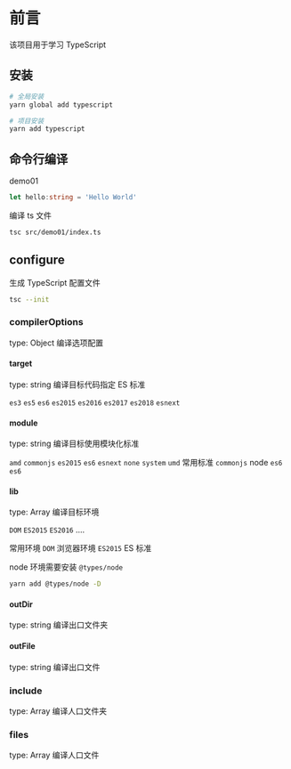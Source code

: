 # 前言

该项目用于学习 TypeScript

## 安装

```bash
# 全局安装
yarn global add typescript

# 项目安装
yarn add typescript
```

## 命令行编译

demo01
```typescript
let hello:string = 'Hello World'
```
编译 ts 文件
```bash
tsc src/demo01/index.ts
```

## configure
生成 TypeScript 配置文件
```bash
tsc --init
```

### compilerOptions
type: Object
编译选项配置

#### target
type: string
编译目标代码指定 ES 标准

`es3` `es5` `es6` `es2015` `es2016` `es2017` `es2018` `esnext` 

#### module
type: string
编译目标使用模块化标准

`amd` `commonjs` `es2015` `es6` `esnext` `none` `system` `umd`
常用标准
`commonjs`  node
`es6`       `es6`

#### lib
type: Array
编译目标环境

`DOM` `ES2015` `ES2016` ....

常用环境
`DOM`     浏览器环境
`ES2015`  ES 标准

node 环境需要安装 `@types/node`
```bash
yarn add @types/node -D
```

#### outDir
type: string
编译出口文件夹

#### outFile
type: string
编译出口文件


### include
type: Array
编译人口文件夹

### files
type: Array
编译人口文件